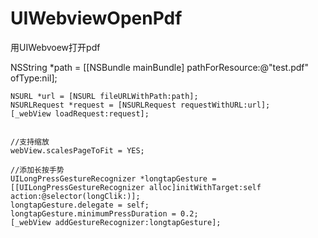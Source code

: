 # UIWebviewOpenPdf
用UIWebvoew打开pdf


 NSString *path = [[NSBundle mainBundle] pathForResource:@"test.pdf" ofType:nil];  
      
    NSURL *url = [NSURL fileURLWithPath:path];  
    NSURLRequest *request = [NSURLRequest requestWithURL:url];  
    [_webView loadRequest:request];  
      
      
    //支持缩放  
    webView.scalesPageToFit = YES;  
      
    //添加长按手势  
    UILongPressGestureRecognizer *longtapGesture = [[UILongPressGestureRecognizer alloc]initWithTarget:self action:@selector(longClik:)];  
    longtapGesture.delegate = self;  
    longtapGesture.minimumPressDuration = 0.2;  
    [_webView addGestureRecognizer:longtapGesture]; 


